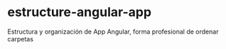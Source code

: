 estructure-angular-app
======================

Estructura y organización de App Angular, forma profesional de ordenar carpetas
